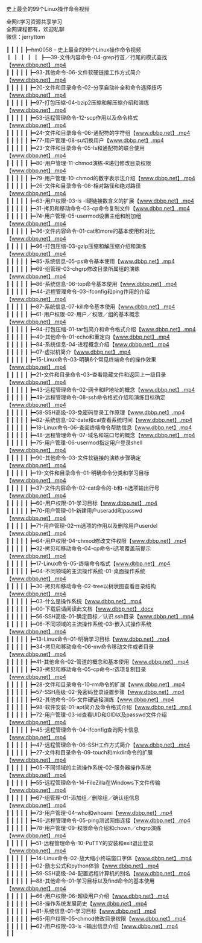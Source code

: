 史上最全的99个Linux操作命令视频

全网it学习资源共享学习<br>全网课程都有，欢迎私聊<br>微信：jerryttom<br>

┃ ┃ ┃ ┃ ┣━hm0058 – 史上最全的99个Linux操作命令视频<br> ┃ ┃ ┃ ┃ ┃ ┣━39-文件内容命令-04-grep行首／行尾的模式查找【www.dbbp.net】.mp4<br> ┃ ┃ ┃ ┃ ┃ ┣━93-其他命令-06-文件软硬链接工作方式简介【www.dbbp.net】.mp4<br> ┃ ┃ ┃ ┃ ┃ ┣━20-文件和目录命令-02-分享自动补全和命令选择技巧【www.dbbp.net】.mp4<br> ┃ ┃ ┃ ┃ ┃ ┣━97-打包压缩-04-bzip2压缩和解压缩介绍和演练【www.dbbp.net】.mp4<br> ┃ ┃ ┃ ┃ ┃ ┣━53-远程管理命令-12-scp作用以及命令格式【www.dbbp.net】.mp4<br> ┃ ┃ ┃ ┃ ┃ ┣━24-文件和目录命令-06-通配符的字符组【www.dbbp.net】.mp4<br> ┃ ┃ ┃ ┃ ┃ ┣━77-用户管理-08-su切换用户【www.dbbp.net】.mp4<br> ┃ ┃ ┃ ┃ ┃ ┣━23-文件和目录命令-05-ls和通配符的联合使用【www.dbbp.net】.mp4<br> ┃ ┃ ┃ ┃ ┃ ┣━80-用户管理-11-chmod演练-R递归修改目录权限【www.dbbp.net】.mp4<br> ┃ ┃ ┃ ┃ ┃ ┣━79-用户管理-10-chmod的数字表示法介绍【www.dbbp.net】.mp4<br> ┃ ┃ ┃ ┃ ┃ ┣━26-文件和目录命令-08-相对路径和绝对路径【www.dbbp.net】.mp4<br> ┃ ┃ ┃ ┃ ┃ ┣━63-用户权限-03-ls -l硬链接数含义的扩展【www.dbbp.net】.mp4<br> ┃ ┃ ┃ ┃ ┃ ┣━31-拷贝和移动命令-03-cp命令复制文件【www.dbbp.net】.mp4<br> ┃ ┃ ┃ ┃ ┃ ┣━74-用户管理-05-usermod设置主组和附加组【www.dbbp.net】.mp4<br> ┃ ┃ ┃ ┃ ┃ ┣━36-文件内容命令-01-cat和more的基本使用和对比【www.dbbp.net】.mp4<br> ┃ ┃ ┃ ┃ ┃ ┣━96-打包压缩-03-gzip压缩和解压缩介绍和演练【www.dbbp.net】.mp4<br> ┃ ┃ ┃ ┃ ┃ ┣━85-系统信息-05-ps命令基本使用【www.dbbp.net】.mp4<br> ┃ ┃ ┃ ┃ ┃ ┣━69-组管理-03-chgrp修改目录所属组的演练【www.dbbp.net】.mp4<br> ┃ ┃ ┃ ┃ ┃ ┣━86-系统信息-06-top命令基本使用【www.dbbp.net】.mp4<br> ┃ ┃ ┃ ┃ ┃ ┣━44-远程管理命令-03-ifconfig和ping作用的介绍【www.dbbp.net】.mp4<br> ┃ ┃ ┃ ┃ ┃ ┣━87-系统信息-07-kill命令基本使用【www.dbbp.net】.mp4<br> ┃ ┃ ┃ ┃ ┃ ┣━61-用户权限-02-用户／权限／组的基本概念【www.dbbp.net】.mp4<br> ┃ ┃ ┃ ┃ ┃ ┣━94-打包压缩-01-tar包简介和命令格式介绍【www.dbbp.net】.mp4<br> ┃ ┃ ┃ ┃ ┃ ┣━40-其他命令-01-echo和重定向【www.dbbp.net】.mp4<br> ┃ ┃ ┃ ┃ ┃ ┣━84-系统信息-04-进程概念介绍【www.dbbp.net】.mp4<br> ┃ ┃ ┃ ┃ ┃ ┣━07-虚拟机简介【www.dbbp.net】.mp4<br> ┃ ┃ ┃ ┃ ┃ ┣━15-Linux命令-03-明确6个常见终端命令的操作效果【www.dbbp.net】.mp4<br> ┃ ┃ ┃ ┃ ┃ ┣━21-文件和目录命令-03-查看隐藏文件和返回上一级目录【www.dbbp.net】.mp4<br> ┃ ┃ ┃ ┃ ┃ ┣━43-远程管理命令-02-网卡和IP地址的概念【www.dbbp.net】.mp4<br> ┃ ┃ ┃ ┃ ┃ ┣━49-远程管理命令-08-ssh命令格式介绍和演练目标确定【www.dbbp.net】.mp4<br> ┃ ┃ ┃ ┃ ┃ ┣━58-SSH高级-03-免密码登录工作原理【www.dbbp.net】.mp4<br> ┃ ┃ ┃ ┃ ┃ ┣━82-系统信息-02-date和cal查看系统时间【www.dbbp.net】.mp4<br> ┃ ┃ ┃ ┃ ┃ ┣━18-Linux命令-06-查阅终端命令帮助信息【www.dbbp.net】.mp4<br> ┃ ┃ ┃ ┃ ┃ ┣━48-远程管理命令-07-域名和端口号的概念【www.dbbp.net】.mp4<br> ┃ ┃ ┃ ┃ ┃ ┣━75-用户管理-06-usermod指定用户登录shell【www.dbbp.net】.mp4<br> ┃ ┃ ┃ ┃ ┃ ┣━90-其他命令-03-文件软链接的演练步骤确定【www.dbbp.net】.mp4<br> ┃ ┃ ┃ ┃ ┃ ┣━19-文件和目录命令-01-明确命令分类和学习目标【www.dbbp.net】.mp4<br> ┃ ┃ ┃ ┃ ┃ ┣━37-文件内容命令-02-cat命令的-b和-n选项输出行号【www.dbbp.net】.mp4<br> ┃ ┃ ┃ ┃ ┃ ┣━60-用户权限-01-学习目标【www.dbbp.net】.mp4<br> ┃ ┃ ┃ ┃ ┃ ┣━70-用户管理-01-新建用户useradd和passwd【www.dbbp.net】.mp4<br> ┃ ┃ ┃ ┃ ┃ ┣━71-用户管理-02–m选项的作用以及删除用户userdel【www.dbbp.net】.mp4<br> ┃ ┃ ┃ ┃ ┃ ┣━64-用户权限-04-chmod修改文件权限【www.dbbp.net】.mp4<br> ┃ ┃ ┃ ┃ ┃ ┣━32-拷贝和移动命令-04-cp命令-i选项覆盖前提示【www.dbbp.net】.mp4<br> ┃ ┃ ┃ ┃ ┃ ┣━17-Linux命令-05-终端命令格式【www.dbbp.net】.mp4<br> ┃ ┃ ┃ ┃ ┃ ┣━04-不同领域的主流操作系统-01-桌面操作系统【www.dbbp.net】.mp4<br> ┃ ┃ ┃ ┃ ┃ ┣━30-拷贝和移动命令-02-tree以树状图查看目录结构【www.dbbp.net】.mp4<br> ┃ ┃ ┃ ┃ ┃ ┣━03-什么是操作系统【www.dbbp.net】.mp4<br> ┃ ┃ ┃ ┃ ┃ ┣━00-下载后请阅读此文档【www.dbbp.net】.docx<br> ┃ ┃ ┃ ┃ ┃ ┣━56-SSH高级-01-确定目标／认识.ssh目录【www.dbbp.net】.mp4<br> ┃ ┃ ┃ ┃ ┃ ┣━06-不同领域的主流操作系统-03-嵌入式操作系统【www.dbbp.net】.mp4<br> ┃ ┃ ┃ ┃ ┃ ┣━13-Linux命令-01-明确学习目标【www.dbbp.net】.mp4<br> ┃ ┃ ┃ ┃ ┃ ┣━34-拷贝和移动命令-06-mv命令移动文件或者目录【www.dbbp.net】.mp4<br> ┃ ┃ ┃ ┃ ┃ ┣━41-其他命令-02-管道的概念和基本使用【www.dbbp.net】.mp4<br> ┃ ┃ ┃ ┃ ┃ ┣━33-拷贝和移动命令-05-cp命令-r选项复制目录【www.dbbp.net】.mp4<br> ┃ ┃ ┃ ┃ ┃ ┣━28-文件和目录命令-10-rm命令的扩展【www.dbbp.net】.mp4<br> ┃ ┃ ┃ ┃ ┃ ┣━57-SSH高级-02-免密码登录设置步骤【www.dbbp.net】.mp4<br> ┃ ┃ ┃ ┃ ┃ ┣━92-其他命令-05-文件硬链接演练【www.dbbp.net】.mp4<br> ┃ ┃ ┃ ┃ ┃ ┣━98-软件安装-01-apt简介及命令格式介绍【www.dbbp.net】.mp4<br> ┃ ┃ ┃ ┃ ┃ ┣━72-用户管理-03-id查看UID和GID以及passwd文件介绍【www.dbbp.net】.mp4<br> ┃ ┃ ┃ ┃ ┃ ┣━45-远程管理命令-04-ifconfig查询网卡信息【www.dbbp.net】.mp4<br> ┃ ┃ ┃ ┃ ┃ ┣━47-远程管理命令-06-SSH工作方式简介【www.dbbp.net】.mp4<br> ┃ ┃ ┃ ┃ ┃ ┣━27-文件和目录命令-09-touch和mkdir命令的扩展【www.dbbp.net】.mp4<br> ┃ ┃ ┃ ┃ ┃ ┣━05-不同领域的主流操作系统-02-服务器操作系统【www.dbbp.net】.mp4<br> ┃ ┃ ┃ ┃ ┃ ┣━55-远程管理命令-14-FileZilla在Windows下文件传输【www.dbbp.net】.mp4<br> ┃ ┃ ┃ ┃ ┃ ┣━67-组管理-01-添加组／删除组／确认组信息【www.dbbp.net】.mp4<br> ┃ ┃ ┃ ┃ ┃ ┣━73-用户管理-04-who和whoami【www.dbbp.net】.mp4<br> ┃ ┃ ┃ ┃ ┃ ┣━46-远程管理命令-05-ping测试网络连接【www.dbbp.net】.mp4<br> ┃ ┃ ┃ ┃ ┃ ┣━78-用户管理-09-权限命令介绍和chown／chgrp演练【www.dbbp.net】.mp4<br> ┃ ┃ ┃ ┃ ┃ ┣━51-远程管理命令-10-PuTTY的安装和exit退出登录【www.dbbp.net】.mp4<br> ┃ ┃ ┃ ┃ ┃ ┣━14-Linux命令-02-放大缩小终端窗口字体【www.dbbp.net】.mp4<br> ┃ ┃ ┃ ┃ ┃ ┣━02-励志公式和python体验【www.dbbp.net】.mp4<br> ┃ ┃ ┃ ┃ ┃ ┣━59-SSH高级-04-配置远程计算机的别名【www.dbbp.net】.mp4<br> ┃ ┃ ┃ ┃ ┃ ┣━88-其他命令-01-学习目标以及find命令的基本使用【www.dbbp.net】.mp4<br> ┃ ┃ ┃ ┃ ┃ ┣━66-用户权限-06-超级用户介绍【www.dbbp.net】.mp4<br> ┃ ┃ ┃ ┃ ┃ ┣━08-操作系统发展简史【www.dbbp.net】.mp4<br> ┃ ┃ ┃ ┃ ┃ ┣━81-系统信息-01-学习目标【www.dbbp.net】.mp4<br> ┃ ┃ ┃ ┃ ┃ ┣━65-用户权限-05-chmod修改目录权限【www.dbbp.net】.mp4<br> ┃ ┃ ┃ ┃ ┃ ┣━62-用户权限-03-ls -l输出信息介绍【www.dbbp.net】.mp4<br> ┃ ┃ 